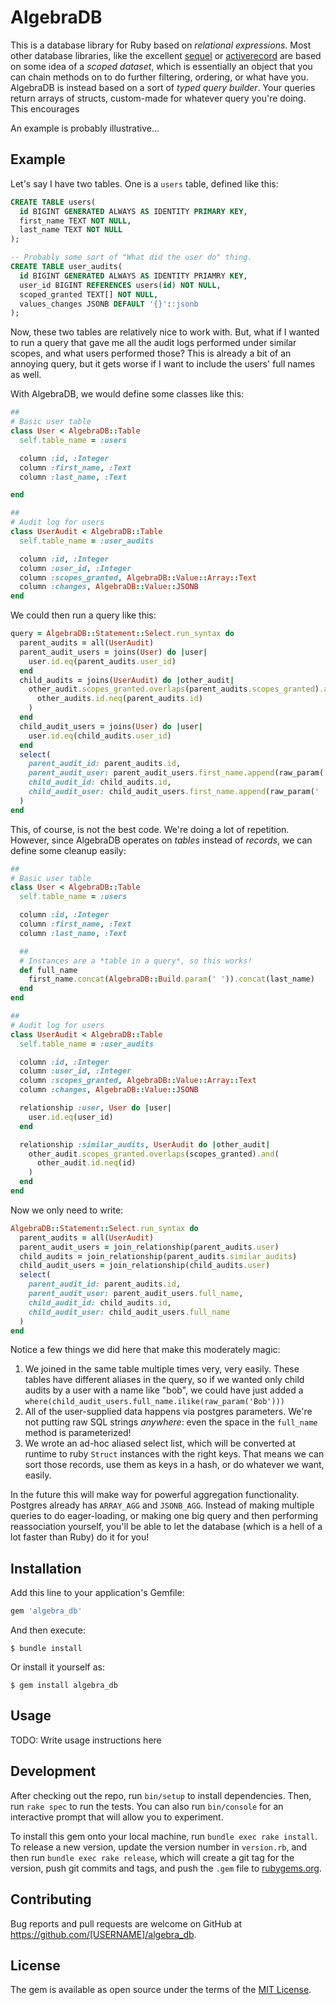 # AlgebraDB

This is a database library for Ruby based on *relational expressions*.
Most other database libraries, like the excellent [sequel](https://github.com/jeremyevans/sequel) or [activerecord](https://github.com/rails/rails/tree/master/activerecord) are based on some idea of a *scoped dataset*, which is essentially an object that you can chain methods on to do further filtering, ordering, or what have you.
AlgebraDB is instead based on a sort of *typed query builder*.
Your queries return arrays of structs, custom-made for whatever query you're doing.
This encourages 

An example is probably illustrative...

## Example

Let's say I have two tables.
One is a `users` table, defined like this:

```sql
CREATE TABLE users(
  id BIGINT GENERATED ALWAYS AS IDENTITY PRIMARY KEY,
  first_name TEXT NOT NULL,
  last_name TEXT NOT NULL
);

-- Probably some sort of "What did the user do" thing.
CREATE TABLE user_audits(
  id BIGINT GENERATED ALWAYS AS IDENTITY PRIAMRY KEY,
  user_id BIGINT REFERENCES users(id) NOT NULL,
  scoped_granted TEXT[] NOT NULL,
  values_changes JSONB DEFAULT '{}'::jsonb
);
```

Now, these two tables are relatively nice to work with.
But, what if I wanted to run a query that gave me all the audit logs performed under similar scopes, and what users performed those?
This is already a bit of an annoying query, but it gets worse if I want to include the users' full names as well.

With AlgebraDB, we would define some classes like this:

```ruby
##
# Basic user table
class User < AlgebraDB::Table
  self.table_name = :users

  column :id, :Integer
  column :first_name, :Text
  column :last_name, :Text

end

##
# Audit log for users
class UserAudit < AlgebraDB::Table
  self.table_name = :user_audits

  column :id, :Integer
  column :user_id, :Integer
  column :scopes_granted, AlgebraDB::Value::Array::Text
  column :changes, AlgebraDB::Value::JSONB
end
```

We could then run a query like this:

```ruby
query = AlgebraDB::Statement::Select.run_syntax do
  parent_audits = all(UserAudit)
  parent_audit_users = joins(User) do |user|
    user.id.eq(parent_audits.user_id)
  end
  child_audits = joins(UserAudit) do |other_audit|
    other_audit.scopes_granted.overlaps(parent_audits.scopes_granted).and(
      other_audits.id.neq(parent_audits.id)
    )
  end
  child_audit_users = joins(User) do |user|
    user.id.eq(child_audits.user_id)
  end
  select(
    parent_audit_id: parent_audits.id,
    parent_audit_user: parent_audit_users.first_name.append(raw_param(' ')).append(parent_audit_users.last_name),
    child_audit_id: child_audits.id,
    child_audit_user: child_audit_users.first_name.append(raw_param(' ')).append(child_audit_users.last_name)
  )
end
```

This, of course, is not the best code. 
We're doing a lot of repetition.
However, since AlgebraDB operates on *tables* instead of *records*, we can define some cleanup easily:


```ruby
##
# Basic user table
class User < AlgebraDB::Table
  self.table_name = :users

  column :id, :Integer
  column :first_name, :Text
  column :last_name, :Text

  ##
  # Instances are a *table in a query*, so this works!
  def full_name
    first_name.concat(AlgebraDB::Build.param(' ')).concat(last_name)
  end
end

##
# Audit log for users
class UserAudit < AlgebraDB::Table
  self.table_name = :user_audits

  column :id, :Integer
  column :user_id, :Integer
  column :scopes_granted, AlgebraDB::Value::Array::Text
  column :changes, AlgebraDB::Value::JSONB

  relationship :user, User do |user|
    user.id.eq(user_id)
  end

  relationship :similar_audits, UserAudit do |other_audit|
    other_audit.scopes_granted.overlaps(scopes_granted).and(
      other_audit.id.neq(id)
    )
  end
end
```

Now we only need to write:

```ruby
AlgebraDB::Statement::Select.run_syntax do
  parent_audits = all(UserAudit)
  parent_audit_users = join_relationship(parent_audits.user)
  child_audits = join_relationship(parent_audits.similar_audits)
  child_audit_users = join_relationship(child_audits.user)
  select(
    parent_audit_id: parent_audits.id,
    parent_audit_user: parent_audit_users.full_name,
    child_audit_id: child_audits.id,
    child_audit_user: child_audit_users.full_name
  )
end
```

Notice a few things we did here that make this moderately magic:

1. We joined in the same table multiple times very, very easily.
   These tables have different aliases in the query, so if we wanted only child audits by a user with a name like "bob", we could have just added a `where(child_audit_users.full_name.ilike(raw_param('Bob')))`
2. All of the user-supplied data happens via postgres parameters.
   We're not putting raw SQL strings *anywhere*: even the space in the `full_name` method is parameterized!
3. We wrote an ad-hoc aliased select list, which will be converted at runtime to ruby `Struct` instances with the right keys.
   That means we can sort those records, use them as keys in a hash, or do whatever we want, easily.

In the future this will make way for powerful aggregation functionality.
Postgres already has `ARRAY_AGG` and `JSONB_AGG`.
Instead of making multiple queries to do eager-loading, or making one big query and then performing reassociation yourself, you'll be able to let the database (which is a hell of a lot faster than Ruby) do it for you!


## Installation

Add this line to your application's Gemfile:

```ruby
gem 'algebra_db'
```

And then execute:

    $ bundle install

Or install it yourself as:

    $ gem install algebra_db

## Usage

TODO: Write usage instructions here

## Development

After checking out the repo, run `bin/setup` to install dependencies. Then, run `rake spec` to run the tests. You can also run `bin/console` for an interactive prompt that will allow you to experiment.

To install this gem onto your local machine, run `bundle exec rake install`. To release a new version, update the version number in `version.rb`, and then run `bundle exec rake release`, which will create a git tag for the version, push git commits and tags, and push the `.gem` file to [rubygems.org](https://rubygems.org).

## Contributing

Bug reports and pull requests are welcome on GitHub at https://github.com/[USERNAME]/algebra_db.


## License

The gem is available as open source under the terms of the [MIT License](https://opensource.org/licenses/MIT).
